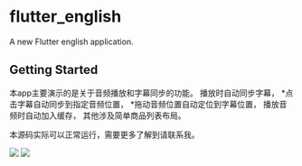 # flutter_english

A new Flutter english application.

## Getting Started
本app主要演示的是关于音频播放和字幕同步的功能。
    播放时自动同步字幕，
    *点击字幕自动同步到指定音频位置，
    *拖动音频位置自动定位到字幕位置，
    播放音频时自动加入缓存，
    其他涉及简单商品列表布局。


本源码实际可以正常运行，需要更多了解到请联系我。


![](https://github.com/flutter_english/images/IMG_1198.PNG)
![](https://github.com/flutter_english/images/IMG_1199.PNG)
